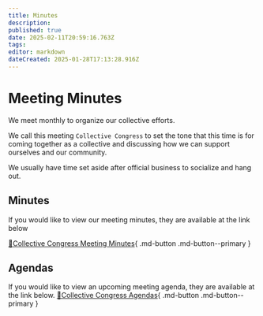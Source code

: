 ```yaml
---
title: Minutes
description: 
published: true
date: 2025-02-11T20:59:16.763Z
tags: 
editor: markdown
dateCreated: 2025-01-28T17:13:28.916Z
---
```


# Meeting Minutes
We meet monthly to organize our collective efforts.

We call this meeting `Collective Congress` to set the tone that this time is for coming together as a collective and discussing how we can support ourselves and our community.

We usually have time set aside after official business to socialize and hang out.

## Minutes
If you would like to view our meeting minutes, they are available at the link below

[📃Collective Congress Meeting Minutes](https://drive.google.com/drive/folders/1JMEXRerN2T2S7XTk-qAIDvEIENsVa50e?usp=sharing){ .md-button .md-button--primary }


## Agendas
If you would like to view an upcoming meeting agenda, they are available at the link below.
[📃Collective Congress Agendas](https://drive.google.com/drive/folders/1ur4MaY6DOjLO6dPA683UO92kToBuY3TO?usp=sharing){ .md-button .md-button--primary }